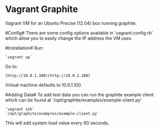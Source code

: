 Vagrant Graphite
================

Vagrant VM for an Ubuntu Precise (12.04) box running graphite.

#Config#
There are some config options available in 'vagrant.config.rb' which allow you to easily change the IP address the VM uses.

#Installation#
Run:

	`vagrant up`

Go to:

	(http://10.0.1.100)[http://10.0.1.100]
	
Virtual machine defaults to 10.0.1.100.

#Adding Data#
To add test data you can run the graphite example client which can be found at '/opt/graphite/examples/example-client.py'

	`vagrant ssh`
	`/opt/graphite/examples/example-client.py`
	
This will add system load value every 60 seconds.
